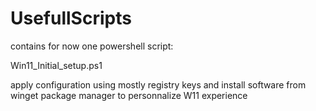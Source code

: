 # UsefullScripts

contains for now one powershell script:

Win11_Initial_setup.ps1

apply configuration using mostly registry keys and install software from winget package manager to personnalize W11 experience
